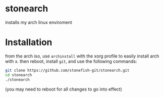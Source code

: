 # stonearch 

installs my arch linux enviroment

# Installation

from the arch iso, use `archinstall` with the xorg profile to easily install arch with x. then reboot, install `git`, and use the following commands:

```sh
git clone https://github.com/stonefish-git/stonearch.git
cd stonearch
./stonearch
```

(you may need to reboot for all changes to go into effect)
